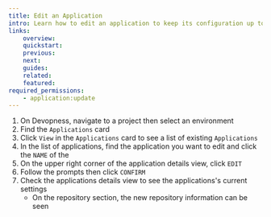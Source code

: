 ```yaml
---
title: Edit an Application
intro: Learn how to edit an application to keep its configuration up to date, specially the settings that define how the application is deployed, such as source provider, repository, dependencies to be installed, directories and the application entrypoint.
links:
    overview:
    quickstart:
    previous:
    next:
    guides:
    related:
    featured:
required_permissions:
    - application:update
---
```


1. On Devopness, navigate to a project then select an environment
1. Find the `Applications` card
1. Click `View` in the `Applications` card to see a list of existing `Applications`
1. In the list of applications, find the application you want to edit and click the `NAME` of the
1. On the upper right corner of the application details view, click `EDIT`
1. Follow the prompts then click `CONFIRM`
1. Check the applications details view to see the applications's current settings
    - On the repository section, the new repository information can be seen
